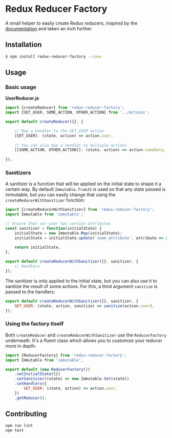 # Redux Reducer Factory

A small helper to easily create Redux reducers, inspired by the [documentation](https://github.com/reactjs/redux/blob/master/docs/recipes/ReducingBoilerplate.md#generating-reducers) and taken an inch further.

## Installation

```bash
$ npm install redux-reducer-factory --save
```

## Usage

### Basic usage

**UserReducer.js**
```js
import {createReducer} from 'redux-reducer-factory';
import {SET_USER, SOME_ACTION, OTHER_ACTION} from '../Actions';

export default createReducer({}, {

    // Map a handler to the SET_USER action
    [SET_USER]: (state, action) => action.user,
    
    // You can also map a handler to multiple actions
    [[SOME_ACTION, OTHER_ACTION]]: (state, action) => action.someData,
    
});
```

### Sanitizers

A sanitizer is a function that will be applied on the initial state to shape it a certain way. 
By default `Immutable.fromJS` is used so that any state passed is immutable, but you can easily change that using the `createReducerWithSanitizer` function:

```js
import {createReducerWithSanitizer} from 'redux-reducer-factory';
import Immutable from 'immutable';

// Ensure that our user has certain attributes
const sanitizer = function(initialState) {
    initialState = new Immutable.Map(initialState);
    initialState = initialState.update('some_attribute', attribute => attribute || 'default');
    
    return initialState;
};

export default createReducerWithSanitizer({}, sanitizer, {
    // Handlers
});
```

The sanitizer is only applied to the initial state, but you can also use it to sanitize the result of some actions.
For this, a third argument `sanitize` is passed to the handlers:

```js
export default createReducerWithSanitizer({}, sanitizer, {
    SET_USER: (state, action, sanitize) => sanitize(action.user),
});
```

### Using the factory itself

Both `createReducer` and `createReducerWithSanitizer` use the `ReducerFactory` underneath.
It's a fluent class which allows you to customize your reducer more in depth:
 
```js
import {ReducerFactory} from 'redux-reducer-factory';
import Immutable from 'immutable';

export default (new ReducerFactory())
    .setInitialState({})
    .setSanitizer((state) => new Immutable.Set(state))
    .setHandlers({
        SET_USER: (state, action) => action.user,
    })
    .getReducer();
```

## Contributing

```bash
npm run lint
npm test
```
